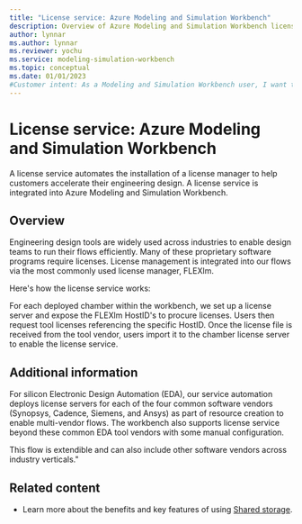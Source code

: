 ```yaml
---
title: "License service: Azure Modeling and Simulation Workbench"
description: Overview of Azure Modeling and Simulation Workbench license service component.
author: lynnar
ms.author: lynnar
ms.reviewer: yochu
ms.service: modeling-simulation-workbench
ms.topic: conceptual
ms.date: 01/01/2023
#Customer intent: As a Modeling and Simulation Workbench user, I want to understand the license service component.
---
```


# License service: Azure Modeling and Simulation Workbench

A license service automates the installation of a license manager to help customers accelerate their engineering design. A license service is integrated into Azure Modeling and Simulation Workbench.

## Overview

Engineering design tools are widely used across industries to enable design teams to run their flows efficiently. Many of these proprietary software programs require licenses. License management is integrated into our flows via the most commonly used license manager, FLEXlm.

Here's how the license service works:

For each deployed chamber within the workbench, we set up a license server and expose the FLEXlm HostID's to procure licenses. Users then request tool licenses referencing the specific HostID. Once the license file is received from the tool vendor, users import it to the chamber license server to enable the license service.

## Additional information

For silicon Electronic Design Automation (EDA), our service automation deploys license servers for each of the four common software vendors (Synopsys, Cadence, Siemens, and Ansys) as part of resource creation to enable multi-vendor flows. The workbench also supports license service beyond these common EDA tool vendors with some manual configuration.

This flow is extendible and can also include other software vendors across industry verticals."

## Related content

- Learn more about the benefits and key features of using [Shared storage](./shared-storage.md).
